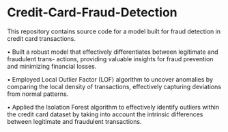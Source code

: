 # Credit-Card-Fraud-Detection

This repository contains source code for a model built for fraud detection in credit card transactions. 

• Built a robust model that effectively differentiates between legitimate and fraudulent trans-
actions, providing valuable insights for fraud prevention and minimizing financial losses.

• Employed Local Outlier Factor (LOF) algorithm to uncover anomalies by comparing the local
density of transactions, effectively capturing deviations from normal patterns.

• Applied the Isolation Forest algorithm to effectively identify outliers within the credit card dataset
by taking into account the intrinsic differences between legitimate and fraudulent transactions.
